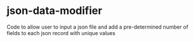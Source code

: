 # json-data-modifier
Code to allow user to input a json file and add a pre-determined number of fields to each json record with unique values
